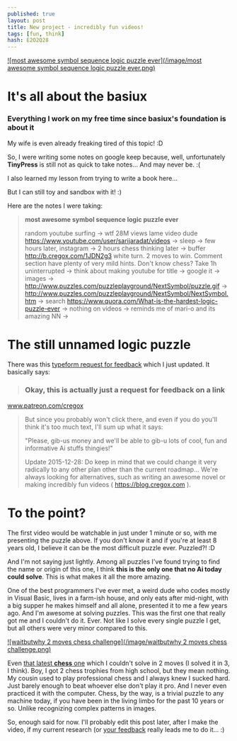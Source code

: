 ```yaml
---
published: true
layout: post
title: New project - incredibly fun videos!
tags: [fun, think]
hash: E2O2Q28
---
```

[![most awesome symbol sequence logic puzzle ever](/image/most awesome symbol sequence logic puzzle ever.png)](http://www.puzzles.com/puzzleplayground/NextSymbol/NextSymbol.htm)

# It's all about the basiux

### Everything I work on my free time since basiux's foundation is about it

My wife is even already freaking tired of this topic! :D

So, I were writing some notes on google keep because, well, unfortunately **TinyPress** is still not as quick to take notes... And may never be. :(

I also learned my lesson from trying to write a book here...

But I can still toy and sandbox with it! :)

Here are the notes I were taking:

> **most awesome symbol sequence logic puzzle ever**
>
> random youtube surfing -> wtf 28M views lame video dude https://www.youtube.com/user/sarijaradat/videos -> sleep -> few hours later, instagram -> 2 hours chess thinking later -> buffer  http://b.cregox.com/1JDN2g3 white turn. 2 moves to win. Comment section have plenty of very mild hints. Don't know chess? Take 1h uninterrupted -> think about making youtube for title -> google it -> images -> http://www.puzzles.com/puzzleplayground/NextSymbol/puzzle.gif -> http://www.puzzles.com/puzzleplayground/NextSymbol/NextSymbol.htm -> search
https://www.quora.com/What-is-the-hardest-logic-puzzle-ever -> nothing on videos -> reminds me of mari-o and its amazing NN ->

# The still unnamed logic puzzle

There was this [typeform request for feedback](https://cregox.typeform.com/to/NFTkop) which I just updated. It basically says:

> ### Okay, this is actually just a request for feedback on a link
www.patreon.com/cregox
>
> But since you probably won't click there, and even if you do you'll think it's too much text, I'll sum up what it says:
>
>"Please, gib-us money and we'll be able to gib-u lots of cool, fun and informative Ai stuffs thingies!"
>
>Update 2015-12-28: Do keep in mind that we could change it very radically to any other plan other than the current roadmap... We're always looking for alternatives, such as writing an awesome novel or making incredibly fun videos ( https://blog.cregox.com ).

# To the point?

The first video would be watchable in just under 1 minute or so, with me presenting the puzzle above. If you don't know it and if you're at least 8 years old, I believe it can be the most difficult puzzle ever. Puzzled?! :D

And I'm not saying just lightly. Among all puzzles I've found trying to find the name or origin of this one, I think **this is the only one that no Ai today could solve**. This is what makes it all the more amazing.

One of the best programmers I've ever met, a weird dude who codes mostly in Visual Basic, lives in a farm-ish house, and only eats after mid-night, with a big supper he makes himself and all alone, presented it to me a few years ago. And I'm awesome at solving puzzles. This was the first one that really got me and I couldn't do it. Ever. Not like I solve every single puzzle I get, but all others were very minor compared to this.

[![waitbutwhy 2 moves chess challenge](/image/waitbutwhy 2 moves chess challenge.png)](http://b.cregox.com/1JDN2g3)

Even [that latest **chess** one](http://b.cregox.com/1JDN2g3) which I couldn't solve in 2 moves (I solved it in 3, I think). Boy, I got 2 chess trophies from high school, but they mean nothing. My cousin used to play professional chess and I always knew I sucked hard. Just barely enough to beat whoever else don't play it pro. And I never even practiced it with the computer. Chess, by the way, is a trivial puzzle to any machine today, if you have been in the living limbo for the past 10 years or so. Unlike recognizing complex patterns in images.

So, enough said for now. I'll probably edit this post later, after I make the video, if my current research (or [your feedback](https://talk.cregox.com) really leads me to do it... :)
